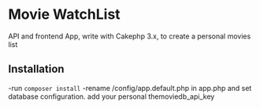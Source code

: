 # Movie WatchList

API and frontend App, write with Cakephp 3.x, to create a personal movies list

## Installation

-run ```composer install```
-rename /config/app.default.php in app.php and set database configuration. add your personal themoviedb_api_key